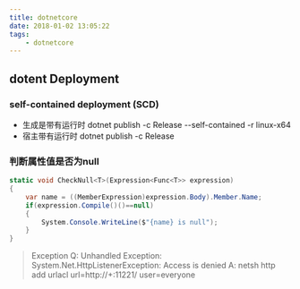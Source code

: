 ```yaml
---
title: dotnetcore
date: 2018-01-02 13:05:22
tags:
    - dotnetcore
---
```



## dotent  Deployment


### self-contained deployment (SCD) 
* 生成是带有运行时
 dotnet publish -c Release --self-contained -r linux-x64
* 宿主带有运行时
 dotnet publish -c Release 


 ### 判断属性值是否为null
 ```csharp
 static void CheckNull<T>(Expression<Func<T>> expression)
 {
     var name = ((MemberExpression)expression.Body).Member.Name;
     if(expression.Compile()()==null)
     {
         System.Console.WriteLine($"{name} is null");
     }
 }
 ```

 >Exception
Q: Unhandled Exception: System.Net.HttpListenerException: Access is denied
A: netsh http add urlacl url=http://+:11221/ user=everyone
